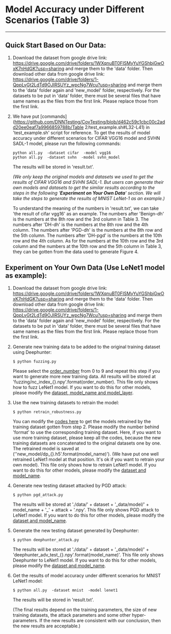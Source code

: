 ﻿# Model Accuracy under Different Scenarios (Table 3)

---
## Quick Start Based on Our Data:

1. Download the dataset from google drive link: https://drive.google.com/drive/folders/1WXqnuBT0FISMyYuYGShbjGwOxK7nHdGK?usp=sharing and merge them to the 'data' folder. Then download other data from google drive link: https://drive.google.com/drive/folders/1-QppLvGt2LdTd9OJIRSUYz_wpcNg7Wcu?usp=sharing and merge them to the 'data' folder again and 'new_model' folder, respectively. For the datasets to be put in 'data' folder, there must be several files that have same names as the files from the first link. Please replace those from the first link. 

2. We have put [commands](https://github.com/DNNTesting/CovTesting/blob/d462c59c1cbc00c2add20ee0eaf7a9966859788b/Table 2/test_example.sh#L32-L41) in 'test_example.sh' script for reference. To get the results of model accuracy under different scenarios for CIFAR VGG16 model and SVHN SADL-1 model, please run the following commands:

   ```
   python all.py  -dataset cifar  -model vgg16
   python all.py  -dataset svhn  -model svhn_model
   ```
   
   The results will be stored in 'result.txt'. 
   
   *(We only keep the original models and datasets we used to get the results of CIFAR VGG16 and SVHN SADL-1. But users can generate their own models and datasets to get the similar results according to the steps in the following '**Experiment on Your Own Data**' section. We will take the steps to generate the results of MNIST LeNet-1 as an example.)*
   
   To understand the meaning of the numbers in 'result.txt', we can take 'the result of cifar vgg16' as an example. The numbers after 'Benign-dh' is the numbers at the 8th row and the 3rd column in Table 3. The numbers after 'DH-dh' is the numbers at the 8th row and the 4th column. The numbers after 'PGD-dh' is the numbers at the 8th row and the 5th column. The numbers after 'DH-pgd' is the numbers at the 10th row and the 4th column. As for the numbers at the 10th row and the 3rd column and the numbers at the 10th row and the 5th column in Table 3, they can be gotten from the data used to generate Figure 4. 
   



## Experiment on Your Own Data (Use LeNet1 model as example):

1. Download the dataset from google drive link: https://drive.google.com/drive/folders/1WXqnuBT0FISMyYuYGShbjGwOxK7nHdGK?usp=sharing and merge them to the 'data' folder. Then download other data from google drive link: https://drive.google.com/drive/folders/1-QppLvGt2LdTd9OJIRSUYz_wpcNg7Wcu?usp=sharing and merge them to the 'data' folder again and 'new_model' folder, respectively. For the datasets to be put in 'data' folder, there must be several files that have same names as the files from the first link. Please replace those from the first link. 

2. Generate new training data to be added to the original training dataset using Deephunter:

   ```$ python fuzzing.py ```

   Please select the [order_number](https://github.com/DNNTesting/CovTesting/blob/b4f006e28cf8d49c0d95ca71d4e52416d1466623/Table%203/fuzzing.py#L336) from 0 to 9 and repeat this step if you want to generate more new training data. All results will be stored at  'fuzzing/nc_index_{}.npy'.format(order_number). This file only shows how to fuzz LeNet1 model. If you want to do this for other models, please modify the [dataset, model_name and model_layer](https://github.com/DNNTesting/CovTesting/blob/b4f006e28cf8d49c0d95ca71d4e52416d1466623/Table%203/fuzzing.py#L319-L321).

3. Use the new training datasets to retrain the model:

   ```$ python retrain_robustness.py ```

   You can modify the [codes here](https://github.com/DNNTesting/CovTesting/blob/b4f006e28cf8d49c0d95ca71d4e52416d1466623/Table%203/retrain_robustness.py#L381-L394) to get the models retrained by the training dataset gotten from step 2. Please modify the number behind 'format' to use the corresponding training dataset. Here, if you want to use more training dataset,  please keep all the codes, because the new training datasets are concatenated to the original datasets one by one. The retrained model is saved at (''new_model/dp_{}.h5'.format(model_name)'). (We have put one well retrained LeNet1 model at that position. It's ok if you want to retrain your own model). This file only shows how to retrain LeNet1 model. If you want to do this for other models, please modify the [dataset and model_name](https://github.com/DNNTesting/CovTesting/blob/b4f006e28cf8d49c0d95ca71d4e52416d1466623/Table%203/retrain_robustness.py#L368-L369).

4. Generate new testing dataset attacked by PGD attack:

   ```$ python pgd_attack.py ```

   The results will be stored at './data/' + dataset + '\_data/model/' + model_name + '_' + attack + '.npy'. This file only shows PGD attack to LeNet1 model. If you want to do this for other models, please modify the [dataset and model_name](https://github.com/DNNTesting/CovTesting/blob/b4f006e28cf8d49c0d95ca71d4e52416d1466623/Table%203/pgd_attack.py#L266-L267).

5. Generate the new testing dataset generated by Deephunter:

   ```$ python deephunter_attack.py ```

   The results will be stored at './data/' + dataset + '\_data/model/' + 'deephunter_adv_test_{}.npy'.format(model_name)'. This file only shows Deephunter to LeNet1 model. If you want to do this for other models, please modify the [dataset and model_name](https://github.com/DNNTesting/CovTesting/blob/b4f006e28cf8d49c0d95ca71d4e52416d1466623/Table%203/deephunter_attack.py#L304-L305).

6. Get the results of model accuracy under different scenarios for MNIST LeNet1 model:

   ```$ python all.py  -dataset mnist  -model lenet1``` 

   The results will be stored in 'result.txt'.

   (The final results depend on the training parameters, the size of new training datasets, the attack parameters and some other hyper-parameters. If the new results are consistent with our conclusion, then the new results are acceptable.)

   

   